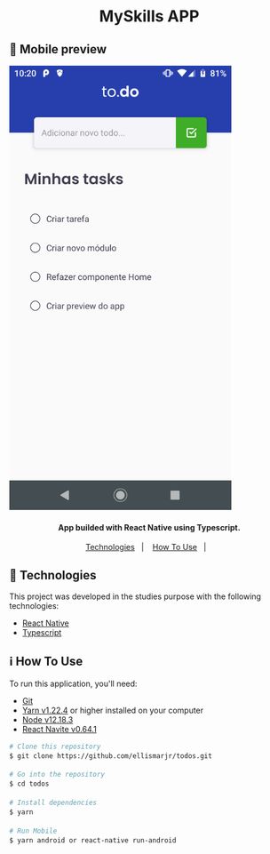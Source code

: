 <h1 align="center">
  MySkills APP
</h1>

## :iphone: Mobile preview
<p align="left">
  <img height="800" src="https://github.com/ellismarjr/todos/blob/master/preview.png">
</p>

<h4 align="center">
  App builded with React Native using Typescript.
</h4>

<p align="center">
  <a href="#rocket-technologies">Technologies</a>&nbsp;&nbsp;&nbsp;|&nbsp;&nbsp;&nbsp;
  <a href="#information_source-how-to-use">How To Use</a>&nbsp;&nbsp;&nbsp;|&nbsp;&nbsp;&nbsp;
</p>

## :rocket: Technologies

This project was developed in the studies purpose with the following technologies:

- [React Native](https://reactnative.dev/)
- [Typescript](https://www.typescriptlang.org/)


## :information_source: How To Use

To run this application, you'll need:
- [Git](https://git-scm.com)
- [Yarn v1.22.4](https://yarnpkg.com/) or higher installed on your computer
- [Node v12.18.3](https://nodejs.org/en/)
- [React Navite v0.64.1](https://reactnative.dev/)

```bash
# Clone this repository
$ git clone https://github.com/ellismarjr/todos.git

# Go into the repository
$ cd todos

# Install dependencies
$ yarn

# Run Mobile
$ yarn android or react-native run-android

```



